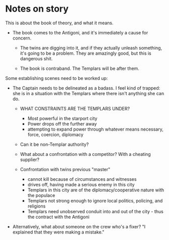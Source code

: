 # Notes on story

This is about the book of theory, and what it means.

 - The book comes to the Antigoni, and it's immediately a cause for concern.

   - The twins are digging into it, and if they actually unleash something, it's going to be a problem. They are amazingly good, but this is dangerous shit.

   - The book is contraband. The Templars will be after them.

Some establishing scenes need to be worked up: 

 - The Captain needs to be delineated as a badass. I feel kind of trapped: she is in a situation with the Templars where there isn't anything she can do. 

   - WHAT CONSTRAINTS ARE THE TEMPLARS UNDER?
     - Most powerful in the starport city
     - Power drops off the further away
     - attempting to expand power through whatever means necessary, force, coercion, diplomacy

   - Can it be non-Templar authority?

   - What about a confrontation with a competitor? With a cheating supplier?
   
   - Confrontation with twins previous "master"
     - cannot kill because of circumstances and witnesses
     - drives off, having made a serious enemy in this city
     - Templars in this city are of the diplomacy/cooperative nature with the populace
     - Templars not strong enough to ignore local politics, policing, and religions
     - Templars need unobserved conduit into and out of the city - thus the contract with the Antigoni

 - Alternatively, what about someone on the crew who's a fixer? "I explained that they were making a mistake."
